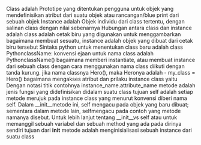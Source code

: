 Class adalah Prototipe yang ditentukan pengguna untuk objek yang mendefinisikan atribut dari suatu objek atau rancangan/blue print dari sebuah objek
Instance adalah Objek individu dari class tertentu, dengan salinan class dengan nilai sebenarnya 
Hubungan antara class dan instance adalah class adalah cetak biru yang digunakan untuk menggambarkan bagaimana membuat sesuatu, instance adalah objek yang dibuat dari cetak biru tersebut
Sintaks python untuk menentukan class baru adalah class PythonclassName:
konvensi ejaan untuk nama class adalah PythonclassName()
bagaimana memberi instantiate, atau membuat instance dari sebuah class dengan cara menggunakan nama class diikuti dengan tanda kurung. jika nama classnya Hero(), maka Heronya adalah - my_class = Hero()
bagaimana mengakses atribut dan prilaku instance class yaitu Dengan notasi titik contohnya instance_name.attribute_name
metode adalah jenis fungsi yang didefinisikan didalam suatu class
tujuan self adalah setiap metode merujuk pada instance class yang menurut konvensi diberi nama self. Dalam __init__metode ini, self mengacu pada objek yang baru dibuat; sementara dalam metode lain, selfmengacu pada contoh yang metode namanya disebut. Untuk lebih lanjut tentang __init__vs self atau untuk  memanggil sebuah variabel dan sebuah method yang ada pada dirinya sendiri
tujuan dari __init__ metode adalah menginisialisasi sebuah instance dari suatu class